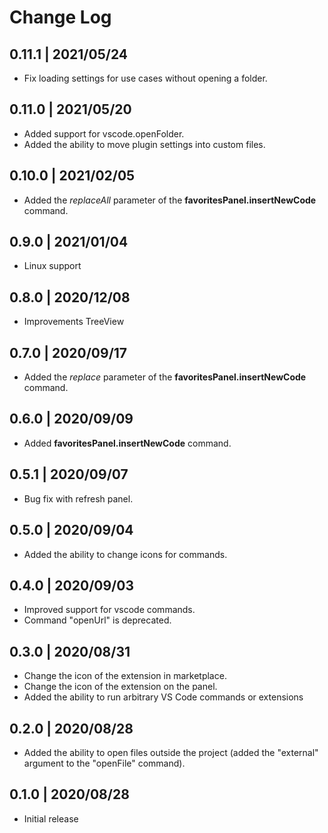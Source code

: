 # Change Log

## 0.11.1 | 2021/05/24
- Fix loading settings for use cases without opening a folder.

## 0.11.0 | 2021/05/20
- Added support for vscode.openFolder.
- Added the ability to move plugin settings into custom files.

## 0.10.0 | 2021/02/05
- Added the _replaceAll_ parameter of the __favoritesPanel.insertNewCode__ command.

## 0.9.0 | 2021/01/04
- Linux support

## 0.8.0 | 2020/12/08
- Improvements TreeView

## 0.7.0 | 2020/09/17

- Added the _replace_ parameter of the __favoritesPanel.insertNewCode__ command.

## 0.6.0 | 2020/09/09

- Added __favoritesPanel.insertNewCode__ command.


## 0.5.1 | 2020/09/07

- Bug fix with refresh panel.

## 0.5.0 | 2020/09/04

- Added the ability to change icons for commands.

## 0.4.0 | 2020/09/03

- Improved support for vscode commands.
- Command "openUrl" is deprecated.

## 0.3.0 | 2020/08/31

- Change the icon of the extension in marketplace.
- Change the icon of the extension on the panel.
- Added the ability to run arbitrary VS Code commands or extensions

## 0.2.0 | 2020/08/28

- Added the ability to open files outside the project (added the "external" argument to the "openFile" command).

## 0.1.0 | 2020/08/28

- Initial release